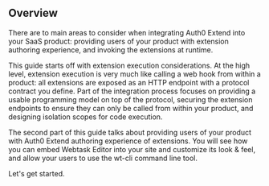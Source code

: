 ## Overview

There are to main areas to consider when integrating Auth0 Extend into your SaaS product: providing users of your product with extension authoring experience, and invoking the extensions at runtime. 

This guide starts off with extension execution considerations. At the high level, extension execution is very much like calling a web hook from within a product: all extensions are exposed as an HTTP endpoint with a protocol contract you define. Part of the integration process focuses on providing a usable programming model on top of the protocol, securing the extension endpoints to ensure they can only be called from within your product, and designing isolation scopes for code execution. 

The second part of this guide talks about providing users of your product with Auth0 Extend authoring experience of extensions. You will see how you can embed Webtask Editor into your site and customize its look & feel, and allow your users to use the wt-cli command line tool. 

Let's get started. 

